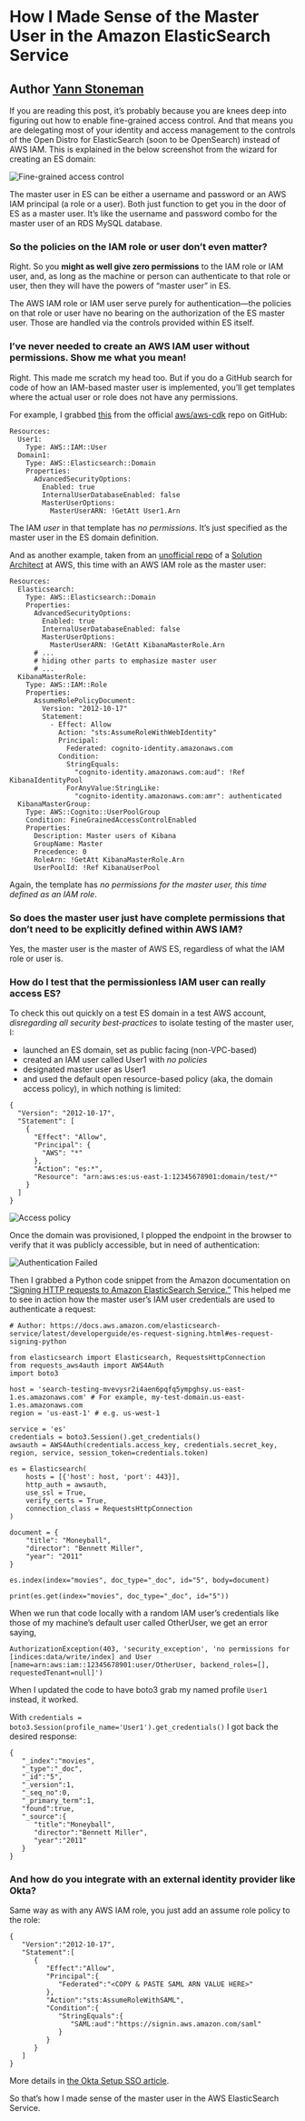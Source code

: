 # How I Made Sense of the Master User in the Amazon ElasticSearch Service  

## Author [Yann Stoneman](https://ystoneman.medium.com/a85b8518b1b6)

If you are reading this post, it’s probably because you are knees deep into figuring out how to enable fine-grained access control. And that means you are delegating most of your identity and access management to the controls of the Open Distro for ElasticSearch (soon to be OpenSearch) instead of AWS IAM. This is explained in the below screenshot from the wizard for creating an ES domain:

![Fine-grained access control](https://miro.medium.com/max/1400/1*KcLfkUIvuhPHrRMAO728dw.png "Fine-grained access control")

The master user in ES can be either a username and password or an AWS IAM principal (a role or a user). Both just function to get you in the door of ES as a master user. It’s like the username and password combo for the master user of an RDS MySQL database.

### So the policies on the IAM role or user don’t even matter?

Right. So you **might as well give zero permissions** to the IAM role or IAM user, and, as long as the machine or person can authenticate to that role or user, then they will have the powers of “master user” in ES.

The AWS IAM role or IAM user serve purely for authentication—the policies on that role or user have no bearing on the authorization of the ES master user. Those are handled via the controls provided within ES itself.

### I’ve never needed to create an AWS IAM user without permissions. Show me what you mean!

Right. This made me scratch my head too. But if you do a GitHub search for code of how an IAM-based master user is implemented, you’ll get templates where the actual user or role does not have any permissions.

For example, I grabbed [this](https://github.com/aws/aws-cdk/blob/2337b5d965028ba06d6ff72f991c0b8e46433a8f/packages/%40aws-cdk/aws-appsync/test/integ.graphql-elasticsearch.expected.json#L3-L16) from the official [aws/aws-cdk](https://github.com/aws/aws-cdk) repo on GitHub:

```
Resources:
  User1:
    Type: AWS::IAM::User
  Domain1:
    Type: AWS::Elasticsearch::Domain
    Properties:
      AdvancedSecurityOptions:
        Enabled: true
        InternalUserDatabaseEnabled: false
        MasterUserOptions:
          MasterUserARN: !GetAtt User1.Arn
```

The IAM *user* in that template has *no permissions*. It’s just specified as the master user in the ES domain definition.

And as another example, taken from an [unofficial repo](https://github.com/mats16/amazon-elasticsearch-cognito-auth/blob/8a8d1ade7da6e1fb120de478099215dd28a71a84/template.yaml) of a [Solution Architect](https://github.com/mats16) at AWS, this time with an AWS IAM role as the master user:

```
Resources:
  Elasticsearch:
    Type: AWS::Elasticsearch::Domain
    Properties:
      AdvancedSecurityOptions:
        Enabled: true
        InternalUserDatabaseEnabled: false
        MasterUserOptions: 
          MasterUserARN: !GetAtt KibanaMasterRole.Arn
      # ...
      # hiding other parts to emphasize master user
      # ...
  KibanaMasterRole:
    Type: AWS::IAM::Role
    Properties:
      AssumeRolePolicyDocument:
        Version: "2012-10-17"
        Statement:
          - Effect: Allow
            Action: "sts:AssumeRoleWithWebIdentity"
            Principal:
              Federated: cognito-identity.amazonaws.com
            Condition:
              StringEquals:
                "cognito-identity.amazonaws.com:aud": !Ref KibanaIdentityPool
              ForAnyValue:StringLike:
                "cognito-identity.amazonaws.com:amr": authenticated
  KibanaMasterGroup:
    Type: AWS::Cognito::UserPoolGroup
    Condition: FineGrainedAccessControlEnabled
    Properties: 
      Description: Master users of Kibana
      GroupName: Master
      Precedence: 0
      RoleArn: !GetAtt KibanaMasterRole.Arn
      UserPoolId: !Ref KibanaUserPool
```

Again, the template has *no permissions for the master user, this time defined as an IAM role*.

### So does the master user just have complete permissions that don’t need to be explicitly defined within AWS IAM?

Yes, the master user is the master of AWS ES, regardless of what the IAM role or user is.

### How do I test that the permissionless IAM user can really access ES?

To check this out quickly on a test ES domain in a test AWS account, *disregarding all security best-practices* to isolate testing of the master user, I:

 - launched an ES domain, set as public facing (non-VPC-based)
 - created an IAM user called User1 with *no policies*
 - designated master user as User1
 - and used the default open resource-based policy (aka, the domain access policy), in which nothing is limited:

```
{
  "Version": "2012-10-17",
  "Statement": [
    {
      "Effect": "Allow",
      "Principal": {
        "AWS": "*"
      },
      "Action": "es:*",
      "Resource": "arn:aws:es:us-east-1:12345678901:domain/test/*"
    }
  ]
}
```

![Access policy](https://miro.medium.com/max/1400/1*d2jfQ6-X3dZBQ-rEODppCA.png "Access policy")

Once the domain was provisioned, I plopped the endpoint in the browser to verify that it was publicly accessible, but in need of authentication:

![Authentication Failed](https://miro.medium.com/max/1400/1*Gt4CeUjL4tEaJqNvzmyDOA.png "Authentication Failed")

Then I grabbed a Python code snippet from the Amazon documentation on [“Signing HTTP requests to Amazon ElasticSearch Service.”](https://docs.aws.amazon.com/elasticsearch-service/latest/developerguide/es-request-signing.html#es-request-signing-python) This helped me to see in action how the master user’s IAM user credentials are used to authenticate a request:

```
# Author: https://docs.aws.amazon.com/elasticsearch-service/latest/developerguide/es-request-signing.html#es-request-signing-python

from elasticsearch import Elasticsearch, RequestsHttpConnection
from requests_aws4auth import AWS4Auth
import boto3

host = 'search-testing-mvevysr2i4aen6pqfq5ympghsy.us-east-1.es.amazonaws.com' # For example, my-test-domain.us-east-1.es.amazonaws.com
region = 'us-east-1' # e.g. us-west-1

service = 'es'
credentials = boto3.Session().get_credentials()
awsauth = AWS4Auth(credentials.access_key, credentials.secret_key, region, service, session_token=credentials.token)

es = Elasticsearch(
    hosts = [{'host': host, 'port': 443}],
    http_auth = awsauth,
    use_ssl = True,
    verify_certs = True,
    connection_class = RequestsHttpConnection
)

document = {
    "title": "Moneyball",
    "director": "Bennett Miller",
    "year": "2011"
}

es.index(index="movies", doc_type="_doc", id="5", body=document)

print(es.get(index="movies", doc_type="_doc", id="5"))
```

When we run that code locally with a random IAM user’s credentials like those of my machine’s default user called OtherUser, we get an error saying,

```
AuthorizationException(403, 'security_exception', 'no permissions for [indices:data/write/index] and User [name=arn:aws:iam::12345678901:user/OtherUser, backend_roles=[], requestedTenant=null]')
```

When I updated the code to have boto3 grab my named profile `User1` instead, it worked.

With `credentials = boto3.Session(profile_name='User1').get_credentials()` I got back the desired response:

```
{
   "_index":"movies",
   "_type":"_doc",
   "_id":"5",
   "_version":1,
   "_seq_no":0,
   "_primary_term":1,
   "found":true,
   "_source":{
      "title":"Moneyball",
      "director":"Bennett Miller",
      "year":"2011"
   }
}
```

### And how do you integrate with an external identity provider like Okta?

Same way as with any AWS IAM role, you just add an assume role policy to the role:

```
{
   "Version":"2012-10-17",
   "Statement":[
      {
         "Effect":"Allow",
         "Principal":{
            "Federated":"<COPY & PASTE SAML ARN VALUE HERE>"
         },
         "Action":"sts:AssumeRoleWithSAML",
         "Condition":{
            "StringEquals":{
               "SAML:aud":"https://signin.aws.amazon.com/saml"
            }
         }
      }
   ]
}
```

More details in [the Okta Setup SSO article](https://saml-doc.okta.com/SAML_Docs/How-to-Configure-SAML-2.0-for-Amazon-Web-Service).

So that’s how I made sense of the master user in the AWS ElasticSearch Service.

